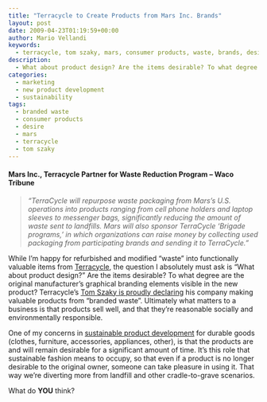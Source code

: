 ```yaml
---
title: "Terracycle to Create Products from Mars Inc. Brands"
layout: post
date: 2009-04-23T01:19:59+00:00
author: Mario Vellandi
keywords:
  - terracycle, tom szaky, mars, consumer products, waste, brands, desire, marketing, product development, sustainability
description:
  - What about product design? Are the items desirable? To what degree are the original manufacturer's graphical branding elements visible in the new product? Simple branded waste is not enough.
categories:
  - marketing
  - new product development
  - sustainability
tags:
  - branded waste
  - consumer products
  - desire
  - mars
  - terracycle
  - tom szaky
---
```

#### Mars Inc., Terracycle Partner for Waste Reduction Program &#8211; Waco Tribune

> _&#8220;TerraCycle will repurpose waste packaging from Mars’s U.S. operations into products ranging from cell phone holders and laptop sleeves to messenger bags, significantly reducing the amount of waste sent to landfills. Mars will also sponsor TerraCycle ‘Brigade programs,’ in which organizations can raise money by collecting used packaging from participating brands and sending it to TerraCycle.&#8221;_

While I&#8217;m happy for refurbished and modified &#8220;waste&#8221; into functionally valuable items from [Terracycle](http://www.terracycle.net/), the question I absolutely must ask is &#8220;What about product design?&#8221; Are the items desirable? To what degree are the original manufacturer&#8217;s graphical branding elements visible in the new product? Terracycle&#8217;s [Tom Szaky is proudly declaring](../storytelling-tom-szaky-and-josh-dorfman/ "video presentation by Tom Szaky of Terracycle") his company making valuable products from &#8220;branded waste&#8221;. Ultimately what matters to a business is that products sell well, and that they&#8217;re reasonable socially and environmentally responsible.

One of my concerns in [sustainable product development](../sustainable-design-summary/ "article on sustainable design frameworks and strategies") for durable goods (clothes, furniture, accessories, appliances, other), is that the products are and will remain desirable for a significant amount of time. It&#8217;s this role that sustainable fashion means to occupy, so that even if a product is no longer desirable to the original owner, someone can take pleasure in using it. That way we&#8217;re diverting more from landfill and other cradle-to-grave scenarios.

What do __YOU__ think?
